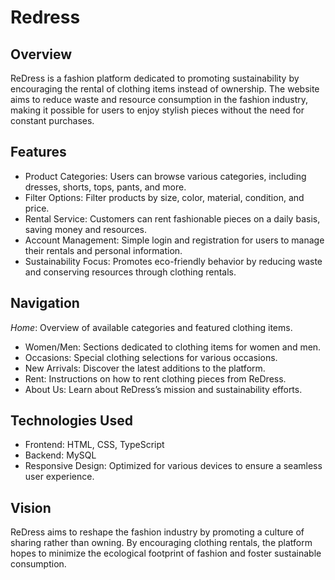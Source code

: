 # Redress

## Overview

ReDress is a fashion platform dedicated to promoting sustainability by encouraging the rental of clothing items instead of ownership. The website aims to reduce waste and resource consumption in the fashion industry, making it possible for users to enjoy stylish pieces without the need for constant purchases.

## Features
* Product Categories: Users can browse various categories, including dresses, shorts, tops, pants, and more.
* Filter Options: Filter products by size, color, material, condition, and price.
* Rental Service: Customers can rent fashionable pieces on a daily basis, saving money and resources.
* Account Management: Simple login and registration for users to manage their rentals and personal information.
* Sustainability Focus: Promotes eco-friendly behavior by reducing waste and conserving resources through clothing rentals.

## Navigation
*Home*: Overview of available categories and featured clothing items.
* Women/Men: Sections dedicated to clothing items for women and men.
* Occasions: Special clothing selections for various occasions.
* New Arrivals: Discover the latest additions to the platform.
* Rent: Instructions on how to rent clothing pieces from ReDress.
* About Us: Learn about ReDress’s mission and sustainability efforts.

## Technologies Used
* Frontend: HTML, CSS, TypeScript
* Backend: MySQL 
* Responsive Design: Optimized for various devices to ensure a seamless user experience.

## Vision
ReDress aims to reshape the fashion industry by promoting a culture of sharing rather than owning. By encouraging clothing rentals, the platform hopes to minimize the ecological footprint of fashion and foster sustainable consumption.

